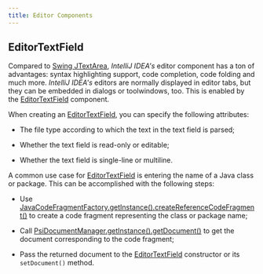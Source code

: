 ```yaml
---
title: Editor Components
---
```


## EditorTextField

Compared to
[Swing JTextArea](http://docs.oracle.com/javase/8/docs/api/javax/swing/JTextArea.html),
*IntelliJ IDEA's* editor component has a ton of advantages: syntax highlighting support, code completion, code folding and much more.
*IntelliJ IDEA's* editors are normally displayed in editor tabs, but they can be embedded in dialogs or toolwindows, too.
This is enabled by the
[EditorTextField](https://github.com/JetBrains/intellij-community/blob/master/platform/platform-impl/src/com/intellij/ui/EditorTextField.java)
component.

When creating an
[EditorTextField](https://github.com/JetBrains/intellij-community/blob/master/platform/platform-impl/src/com/intellij/ui/EditorTextField.java),
you can specify the following attributes:

*  The file type according to which the text in the text field is parsed;

*  Whether the text field is read-only or editable;

*  Whether the text field is single-line or multiline.

A common use case for
[EditorTextField](https://github.com/JetBrains/intellij-community/blob/master/platform/platform-impl/src/com/intellij/ui/EditorTextField.java)
is entering the name of a Java class or package.
This can be accomplished with the following steps:

*  Use
   [JavaCodeFragmentFactory.getInstance().createReferenceCodeFragment()](https://github.com/JetBrains/intellij-community/blob/master/java/java-psi-api/src/com/intellij/psi/JavaCodeFragmentFactory.java)
   to create a code fragment representing the class or package name;

*  Call
   [PsiDocumentManager.getInstance().getDocument()](https://github.com/JetBrains/intellij-community/blob/master/platform/core-api/src/com/intellij/psi/PsiDocumentManager.java)
   to get the document corresponding to the code fragment;

*  Pass the returned document to the
   [EditorTextField](https://github.com/JetBrains/intellij-community/blob/master/platform/platform-impl/src/com/intellij/ui/EditorTextField.java)
   constructor or its `setDocument()` method.

